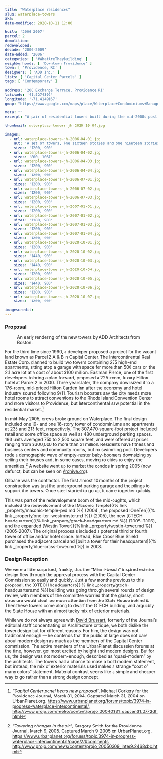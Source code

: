 ```yaml
---
title: "Waterplace residences"
slug: waterplace-towers
aka:
date-modified: 2020-10-11 12:00

built: '2006-2007'
parcel: 2
demolition:
redeveloped:
decade: '2000-2009'
date-added: '2006'
categories: [ '#WhatAreTheyBuilding' ]
neighborhoods: [ 'Downtown Providence' ]
town: [ 'Providence, RI' ]
designers: [ 'ADD Inc.' ]
lists: [ 'Capital Center Parcels' ]
tags: [ 'Contemporary' ]

address: '200 Exchange Terrace, Providence RI'
latitude: '41.8274302'
longitude: '-71.4149167'
gmap: "https://www.google.com/maps/place/Waterplace+Condominiums+Management/@41.8274302,-71.4149167,17z/data=!3m1!4b1!4m5!3m4!1s0x89e44510d089f773:0x3d3045b4eade68c4!8m2!3d41.8274302!4d-71.412728"

meta: ""
excerpt: "A pair of residential towers built during the mid-2000s post 9-11 boom — condos selling at the time for $300k to $1m."

thumbnail: waterplace-towers-jh-2020-10-04.jpg

images:
  - url: waterplace-towers-jh-2006-04-01.jpg
    alt: 'A set of towers, one sixteen stories and one nineteen stories, in a modern style with one face of steel and glass and balconies and other sides of beige and tan panels with punctuations of smaller, rectangular windows.'
    sizes: '1200, 900'
  - url: waterplace-towers-jh-2006-04-02.jpg
    sizes: '800, 1067'
  - url: waterplace-towers-jh-2006-04-03.jpg
    sizes: '1200, 900'
  - url: waterplace-towers-jh-2006-04-04.jpg
    sizes: '1200, 900'
  - url: waterplace-towers-jh-2006-07-01.jpg
    sizes: '1200, 900'
  - url: waterplace-towers-jh-2006-07-02.jpg
    sizes: '1200, 900'
  - url: waterplace-towers-jh-2006-07-03.jpg
    sizes: '1200, 900'
  - url: waterplace-towers-jh-2007-01-01.jpg
    sizes: '1200, 900'
  - url: waterplace-towers-jh-2007-01-02.jpg
    sizes: '1200, 900'
  - url: waterplace-towers-jh-2007-01-03.jpg
    sizes: '1200, 900'
  - url: waterplace-towers-jh-2007-01-04.jpg
    sizes: '1200, 900'
  - url: waterplace-towers-jh-2020-10-01.jpg
    sizes: '1200, 900'
  - url: waterplace-towers-jh-2020-10-02.jpg
    sizes: '1440, 900'
  - url: waterplace-towers-jh-2020-10-03.jpg
    sizes: '1440, 900'
  - url: waterplace-towers-jh-2020-10-04.jpg
    sizes: '1200, 900'
  - url: waterplace-towers-jh-2020-10-05.jpg
    sizes: '1440, 900'
  - url: waterplace-towers-jh-2020-10-06.jpg
    sizes: '1200, 900'
  - url: waterplace-towers-jh-2020-10-07.jpg
    sizes: '1200, 900'

imagescredit:
---
```


### Proposal 

<figure class="u__img u__img--right" aria-hidden="true">
  <img src="{{ site.propimg_path }}{{ page.slug }}/waterplace003.jpg" alt="" />
  <figcaption>An early rendering of the new towers by ADD Architects from Boston.</figcaption>
</figure>

For the third time since 1990, a developer proposed a project for the vacant land known as Parcel 2 A & B in Capital Center. The Intercontinental Real Estate Corp. planned to build two towers containing 275 high-end apartments, sitting atop a garage with space for more than 500 cars on the 2.1 acre lot at a cost of about $100 million. Eastman Pierce, one of the first developers to bring a plan forward, proposed a 225-room, luxury Hilton hotel at Parcel 2 in 2000. Three years later, the company downsized it to a 176-room, mid-priced Hilton Garden Inn after the economy and hotel industry soured following 9/11. Tourism boosters say the city needs more hotel rooms to attract conventions to the Rhode Island Convention Center and more visitors to Providence, but Intercontinental saw potential in the residential market.[^1]

[^1]: _“Capital Center panel hears new proposal”_, Michael Corkery for the Providence Journal, March 31, 2004. Captured March 31, 2004 on UrbanPlanet.org. https://www.urbanplanet.org/forums/topic/3974-in-progress-waterplace-intercontinental/, http://www.projo.com/metro/content/projo_20040331_capcen31.2772df.html

In mid-May 2005, crews broke ground on Waterplace. The final design included one 19- and one 16-story tower of condominiums and apartments at 235 and 213 feet, respectively. The 307,470-square-foot project included retail and some office space as well as 480 underground parking spaces. 193 units averaged 750 to 2,500 square feet, and were offered at prices ranging from $300,000 to more than $1 million. Residents have fitness and business centers and community rooms, but no swimming pool. Developers rode a demographic wave of empty-nester baby-boomers downsizing by selling their houses and, in some cases, moving to cities to enjoy the amenities.[^2] A website went up to market the condos in spring 2005 (now defunct, but can be seen on [Archive.org](https://web.archive.org/web/20090414194412/http://www.liveatwaterplace.com/)).

[^2]: _“Towering changes in the air”_, Gregory Smith for the Providence Journal, March 9, 2005. Captured March 9, 2005 on UrbanPlanet.org. https://www.urbanplanet.org/forums/topic/3974-in-progress-waterplace-intercontinental/page/2/#comments, http://www.projo.com/news/content/projo_20050309_inter9.2468cbc.html

Gilbane was the contractor. The first almost 10 months of the project construction was just the underground parking garage and the pilings to support the towers. Once steel started to go up, it came together quickly.

This was part of the redevelopment boom of the mid-oughts, which included the redevelopment of the [Masonic Temple]({% link _property/masonic-temple-pvd.md %}) (2004), the proposed [OneTen]({% link _property/one-ten-westminster.md %}) (2005), the new [GTECH headquarters]({% link _property/gtech-headquarters.md %}) (2005–2006),  and the expanded [Westin Tower]({% link _property/westin-tower.md %}) (2005-2007). The original proposals included a potential third or fourth tower of office and/or hotel space. Instead, Blue Cross Blue Shield purchased the adjacent parcel and [built a tower for their headquarters]({% link _property/blue-cross-tower.md %}) in 2008.


### Design Reception

We were a little surprised, frankly, that the “Miami-beach“ inspired exterior design flew through the approval process with the Capital Center Commission so easily and quickly. Just a few months previous to this proposal, the [GTECH headquarters]({% link _property/gtech-headquarters.md %}) building was going through several rounds of design review, with members of the committee worried that the glassy, short structure would steal too much attention from the State House behind it. Then these towers come along to dwarf the GTECH building, and arguably the State House with an almost tacky mix of exterior materials.

While we do not always agree with [David Brussart](https://architecturehereandthere.com/2019/11/29/imagine-all-the-buildings/), formerly of the Journal’s editorial staff concentrating on Architecture critique, we both dislike the tower design but for different reasons. For him, the design was not traditional enough — he contends that the public at large does not care about modern design as much as the members of the Capital Center commission. The active members of the UrbanPlanet discussion forums at the time, however, got most excited by height and modern designs. But for us, the design was not modern-enough, described as “quasi-modern” by the architects. The towers had a chance to make a bold modern statement, but instead, the mix of exterior materials used makes a strange “coat of many colors”  statement. Material contrast seems like a simple and cheaper way to go rather than a strong design concept.
